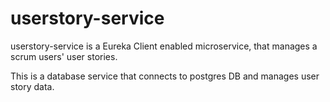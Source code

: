 # userstory-service

userstory-service is a Eureka Client enabled microservice, that manages a scrum users' user stories.

This is a database service that connects to postgres DB and manages user story data.
